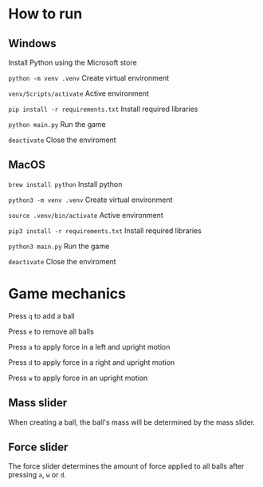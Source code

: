 # How to run

## Windows

Install Python using the Microsoft store

`python -m venv .venv`
Create virtual environment

`venv/Scripts/activate`
Active environment

`pip install -r requirements.txt`
Install required libraries

`python main.py`
Run the game

`deactivate`
Close the enviroment

## MacOS

`brew install python`
Install python

`python3 -m venv .venv`
Create virtual environment

`source .venv/bin/activate`
Active environment

`pip3 install -r requirements.txt`
Install required libraries

`python3 main.py`
Run the game

`deactivate`
Close the enviroment


# Game mechanics

Press `q` to add a ball

Press `e` to remove all balls

Press `a` to apply force in a left and upright motion

Press `d` to apply force in a right and upright motion

Press `w` to apply force in an upright motion

## Mass slider
When creating a ball, the ball's mass will be determined by the mass slider.

## Force slider
The force slider determines the amount of force applied to all balls after pressing `a`, `w` or `d`.

